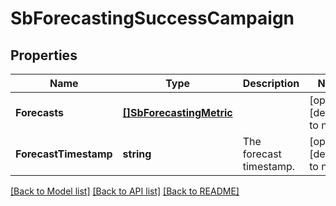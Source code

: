 # SbForecastingSuccessCampaign

## Properties
Name | Type | Description | Notes
------------ | ------------- | ------------- | -------------
**Forecasts** | [**[]SbForecastingMetric**](SBForecastingMetric.md) |  | [optional] [default to null]
**ForecastTimestamp** | **string** | The forecast timestamp. | [optional] [default to null]

[[Back to Model list]](../README.md#documentation-for-models) [[Back to API list]](../README.md#documentation-for-api-endpoints) [[Back to README]](../README.md)


